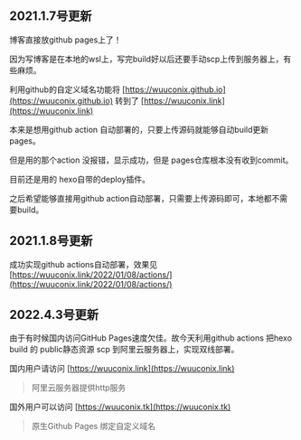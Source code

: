 ## 2021.1.7号更新

博客直接放github pages上了！

因为写博客是在本地的wsl上，写完build好以后还要手动scp上传到服务器上，有些麻烦。

利用github的自定义域名功能将 [https://wuuconix.github.io](https://wuuconix.github.io) 转到了 [https://wuuconix.link](https://wuuconix.link)

本来是想用github action 自动部署的，只要上传源码就能够自动build更新pages。

但是用的那个action 没报错，显示成功，但是 pages仓库根本没有收到commit。

目前还是用的 hexo自带的deploy插件。

之后希望能够直接用github action自动部署，只需要上传源码即可，本地都不需要build。

## 2021.1.8号更新

成功实现github actions自动部署，效果见 [https://wuuconix.link/2022/01/08/actions/](https://wuuconix.link/2022/01/08/actions/)

## 2022.4.3号更新

由于有时候国内访问GitHub Pages速度欠佳。故今天利用github actions 把hexo build 的 public静态资源 scp 到阿里云服务器上，实现双线部署。

国内用户请访问 [https://wuuconix.link](https://wuuconix.link)

> 阿里云服务器提供http服务

国外用户可以访问 [https://wuuconix.tk](https://wuuconix.tk)

> 原生Github Pages 绑定自定义域名
